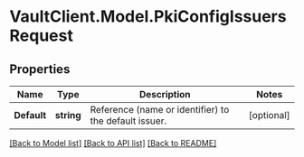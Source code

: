 # VaultClient.Model.PkiConfigIssuersRequest

## Properties

Name | Type | Description | Notes
------------ | ------------- | ------------- | -------------
**Default** | **string** | Reference (name or identifier) to the default issuer. | [optional] 

[[Back to Model list]](../README.md#documentation-for-models) [[Back to API list]](../README.md#documentation-for-api-endpoints) [[Back to README]](../README.md)

